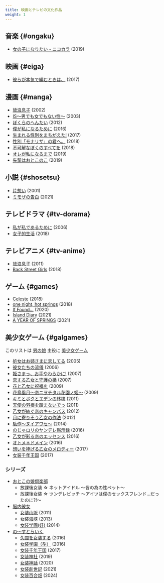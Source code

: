 ```yaml
---
title: 映画とテレビの文化作品
weight: 1
---
```


## 音楽 {#ongaku}

- [女の子になりたい - ニコカラ](https://youtube.com/watch?v=ucbx9we6EHk) (2019)

## 映画 {#eiga}

- [彼らが本気で編むときは、](https://ja.wikipedia.org/wiki/彼らが本気で編むときは、) (2017)

## 漫画 {#manga}

- [放浪息子](https://ja.wikipedia.org/wiki/放浪息子) (2002)
- [IS〜男でも女でもない性〜](https://ja.wikipedia.org/wiki/IS〜男でも女でもない性〜) (2003)
- [ぼくらのへんたい](https://ja.wikipedia.org/wiki/ぼくらのへんたい) (2012)
- [僕が私になるために](https://kc.kodansha.co.jp/product?item=0000018814) (2016)
- [生まれる性別をまちがえた!](https://www.amazon.co.jp/dp/4041052386) (2017)
- [性別「モナリザ」の君へ。](https://ja.wikipedia.org/wiki/性別「モナリザ」の君へ。) (2018)
- [不可解なぼくのすべてを](https://comic.pixiv.net/works/5315) (2018)
- [オレが私になるまで](https://ja.wikipedia.org/wiki/オレが私になるまで) (2019)
- [先輩はおとこのこ](https://ja.wikipedia.org/wiki/先輩はおとこのこ) (2019)

## 小説 {#shosetsu}

- [片想い](https://ja.wikipedia.org/wiki/片想い_%28小説%29) (2001)
- [ミモザの告白](https://www.shogakukan.co.jp/books/09453018) (2021)

## テレビドラマ {#tv-dorama}

- [私が私であるために](https://ja.wikipedia.org/wiki/私が私であるために) (2006)
- [女子的生活](https://ja.wikipedia.org/wiki/女子的生活) (2018)

## テレビアニメ {#tv-anime}

- [放浪息子](https://ja.wikipedia.org/wiki/放浪息子) (2011)
- [Back Street Girls](https://ja.wikipedia.org/wiki/Back_Street_Girls) (2018)

## ゲーム {#games}

- [Celeste](https://store.steampowered.com/app/504230) (2018)
- [one night, hot springs](https://store.steampowered.com/app/917680) (2018)
- [If Found...](https://store.steampowered.com/app/1041920) (2020)
- [Island Diary](https://store.steampowered.com/app/1559760) (2021)
- [A YEAR OF SPRINGS](https://store.steampowered.com/app/1688580) (2021)

## 美少女ゲーム {#galgames}

このリストは [男の娘](https://ja.wikipedia.org/wiki/男の娘) 主役に [美少女ゲーム](https://ja.wikipedia.org/wiki/美少女ゲーム)

- [処女はお姉さまに恋してる](https://ja.wikipedia.org/wiki/処女はお姉さまに恋してる) (2005)
- [彼女たちの流儀](https://ja.wikipedia.org/wiki/彼女たちの流儀) (2006)
- [姫さまっ、お手やわらかに!](https://ja.wikipedia.org/wiki/姫さまっ、お手やわらかに!) (2007)
- [恋する乙女と守護の楯](https://ja.wikipedia.org/wiki/恋する乙女と守護の楯) (2007)
- [花と乙女に祝福を](https://ja.wikipedia.org/wiki/花と乙女に祝福を) (2009)
- [花鳥風月～恋ニヲチタル花園ノ姫～](https://ja.wikipedia.org/wiki/花鳥風月_〜恋ニヲチタル花園ノ姫〜) (2009)
- [キミとボクとエデンの林檎](https://ja.wikipedia.org/wiki/オービット) (2011)
- [天使の羽根を踏まないでっ](https://ja.wikipedia.org/wiki/天使の羽根を踏まないでっ) (2011)
- [乙女が紡ぐ恋のキャンバス](https://ja.wikipedia.org/wiki/乙女が紡ぐ恋のキャンバス) (2012)
- [月に寄りそう乙女の作法](https://ja.wikipedia.org/wiki/月に寄りそう乙女の作法) (2012)
- [駄作～ヌイアワセ～](https://ja.wikipedia.org/wiki/駄作_%28ゲーム%29) (2014)
- [のじゃロリのヤンデレ黙示録](https://www.freem.ne.jp/win/game/11259) (2016)
- [乙女が彩る恋のエッセンス](https://ja.wikipedia.org/wiki/乙女が彩る恋のエッセンス) (2016)
- [オトメ＊ドメイン](https://ja.wikipedia.org/wiki/オトメ*ドメイン) (2016)
- [想いを捧げる乙女のメロディー](https://ja.wikipedia.org/wiki/想いを捧げる乙女のメロディー) (2017)
- [女装千年王国](https://no-strike.jp/millennium/) (2017)

### シリーズ

- [おとこの娘倶楽部](https://ja.wikipedia.org/wiki/おとこの娘倶楽部)
  - 放課後女装 &star; ネットアイドル 〜皆の為の性ペット〜
  - 放課後女装 &star; ツンデレビッチ 〜アイツは僕のセックスフレンド…だったのに?!〜
- [脳内彼女](https://ja.wikipedia.org/wiki/ベースユニット)
  - [女装山脈](https://ja.wikipedia.org/wiki/女装山脈) (2011)
  - [女装海峡](https://ja.wikipedia.org/wiki/女装海峡) (2013)
  - [女装学園(妊)](https://www.dlsite.com/pro/work/=/product_id/VJ008761.html) (2014)
- [の～すとらいく](https://no-strike.jp/)
  - [久闊を女装する](https://www.dlsite.com/maniax/work/=/product_id/RJ173185.html) (2016)
  - [女装学園（孕）](https://www.dlsite.com/pro/work/=/product_id/VJ010863.html) (2016)
  - [女装千年王国](https://www.dlsite.com/pro/work/=/product_id/VJ011275.html) (2017)
  - [女装神社](https://ja.wikipedia.org/wiki/女装神社) (2019)
  - [女装神話](https://ja.wikipedia.org/wiki/女装神話) (2020)
  - [女装創世記](https://no-strike.jp/genesis/index-tc.html) (2021)
  - [女装百合畑](https://www.dlsite.com/pro/work/=/product_id/VJ01002467.html) (2024)
